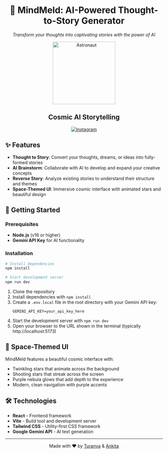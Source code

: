 <div align="center">

# 🧠 MindMeld: AI-Powered Thought-to-Story Generator

*Transform your thoughts into captivating stories with the power of AI*

<img src="https://uiverse.io/astronaut.png" alt="Astronaut" width="200px" />

## Cosmic AI Storytelling

[![Instagram](https://img.shields.io/badge/Instagram-E4405F?style=for-the-badge&logo=instagram&logoColor=white)](https://www.instagram.com/turanyaaa?igsh=MWhwbWtpdGxmc3Y4Mg==)

</div>

## ✨ Features

- **Thought to Story**: Convert your thoughts, dreams, or ideas into fully-formed stories
- **AI Brainstorm**: Collaborate with AI to develop and expand your creative concepts
- **Reverse Story**: Analyze existing stories to understand their structure and themes
- **Space-Themed UI**: Immersive cosmic interface with animated stars and beautiful design

## 🚀 Getting Started

### Prerequisites

- **Node.js** (v16 or higher)
- **Gemini API Key** for AI functionality

### Installation

```bash
# Install dependencies
npm install

# Start development server
npm run dev
```

1. Clone the repository
2. Install dependencies with `npm install`
3. Create a `.env.local` file in the root directory with your Gemini API key:
   ```
   GEMINI_API_KEY=your_api_key_here
   ```
4. Start the development server with `npm run dev`
5. Open your browser to the URL shown in the terminal (typically http://localhost:5173)

## 🌌 Space-Themed UI

MindMeld features a beautiful cosmic interface with:
- Twinkling stars that animate across the background
- Shooting stars that streak across the screen
- Purple nebula glows that add depth to the experience
- Modern, clean navigation with purple accents

## 🛠️ Technologies

- **React** - Frontend framework
- **Vite** - Build tool and development server
- **Tailwind CSS** - Utility-first CSS framework
- **Google Gemini API** - AI text generation

---

<div align="center">
  <p>Made with ❤️ by <a href="https://www.instagram.com/turanyaaa?igsh=MWhwbWtpdGxmc3Y4Mg==">Turanya</a> & <a href="https://www.instagram.com/_.potter._.verse._?igsh=YnJ2emlsaHA1NDNx">Ankita</a></p>
</div>

